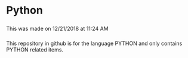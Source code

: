 # Python
  #####
  This was made on 12/21/2018 at 11:24 AM
  #####
This repository in github is for the language PYTHON and only contains PYTHON related items.

